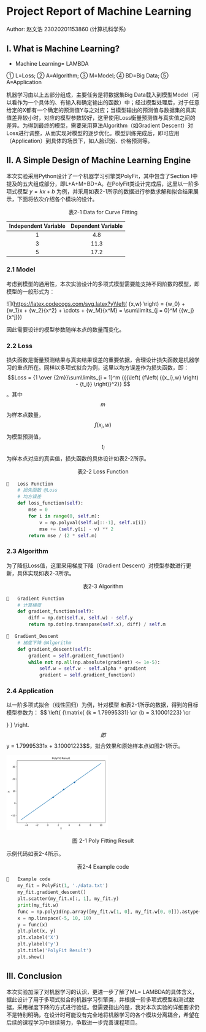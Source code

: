 # **Project Report of Machine Learning**

Author: 赵文浩 23020201153860 (计算机科学系)

## I. What is Machine Learning?

- Machine Learning= LAMBDA 

① L=Loss; ② A=Algorithm; ③ M=Model; ④ BD=Big Data; ⑤ A=Application

机器学习由以上五部分组成，主要任务是将数据集Big Data载入到模型Model（可以看作为一个具体的、有输入和确定输出的函数）中；经过模型处理后，对于任意给定的X都有一个确定的预测值Y与之对应；当模型输出的预测值与数据集的真实值差异较小时，对应的模型参数较好，这里使用Loss衡量预测值与真实值之间的差异。为得到最终的模型，需要采用算法Algorithm（如Gradient Descent）对Loss进行调整，从而实现对模型的逐步优化。模型训练完成后，即可应用（Application）到具体的场景下，如人脸识别、价格预测等。

## II. A Simple Design of Machine Learning Engine

本次实验采用Python设计了一个机器学习引擎类PolyFit，其中包含了Section I中提及的五大组成部分，即L+A+M+BD+A。在PolyFit类设计完成后，这里以一阶多项式模型 $y = kx + b$ 为例，并采用如表2-1所示的数据进行参数求解和拟合结果展示，下面将依次介绍各个模块的设计。

<center>表2-1 Data for Curve Fitting</center>

| Independent  Variable | Dependent  Variable |
| :-------------------: | :-----------------: |
|           1           |         4.8         |
|           3           |        11.3         |
|           5           |        17.2         |

### 2.1 Model

考虑到模型的通用性，本次实验设计的多项式模型需要能支持不同阶数的模型，即模型的一般形式为：

![](https://latex.codecogs.com/svg.latex?y\\left( {x,w} \\right) = {w_0} + {w_1}x + {w_2}{x^2} +  \\cdots  + {w_M}{x^M} = \\sum\\limits_{j = 0}^M {{w_j}{x^j}})

因此需要设计的模型参数随样本点的数量而变化。

### 2.2 Loss

损失函数是衡量预测结果与真实结果误差的重要依据，合理设计损失函数是机器学习的重点所在。同样以多项式拟合为例，这里以均方误差作为损失函数，即：$$Loss = {1 \over {2m}}\sum\limits_{i = 1}^m {{{\left( {f\left( {{x_i},w} \right) - {t_i}} \right)}^2}} $$。其中 $$m$$ 为样本点数量， $$f\left( {{x_i},w} \right)$$ 为模型预测值，$${t_i}$$  为样本点对应的真实值，损失函数的具体设计如表2-2所示。

<center>表2-2 Loss Function</center>

```python
	Loss Function
    # 损失函数 @Loss
    # 均方误差
    def loss_function(self):
        mse = 0
        for i in range(0, self.m):
            v = np.polyval(self.w[::-1], self.x[i])
            mse += (self.y[i] - v) ** 2
        return mse / (2 * self.m)
```

### 2.3 Algorithm

为了降低Loss值，这里采用梯度下降（Gradient Descent）对模型参数进行更新，具体实现如表2-3所示。

<center>表2-3 Algorithm</center>

```python
	Gradient Function
    # 计算梯度
    def gradient_function(self):
        diff = np.dot(self.x, self.w) - self.y
        return np.dot(np.transpose(self.x), diff) / self.m
```

 ```python
 	Gradient_Descent
     # 梯度下降 @Algorithm
     def gradient_descent(self):
         gradient = self.gradient_function()
         while not np.all(np.absolute(gradient) <= 1e-5):
             self.w = self.w - self.alpha * gradient
             gradient = self.gradient_function()
 ```

### 2.4 Application

以一阶多项式拟合（线性回归）为例，针对模型  和表2-1所示的数据，得到的目标模型参数为：
$$
\left\{ {\matrix{
   {k = 1.79995331}  \cr 
   {b = 3.10001223}  \cr 

 } } \right.
$$
  即  $$y = 1.79995331x + 3.10001223$$，拟合效果和原始样本点如图2-1所示。

![image-20210503162718267](Assignment1.assets/image-20210503162718267.png)

<center> 图 2-1 Poly Fitting Result</center>

示例代码如表2-4所示。

<center>表2-4 Example code</center>

```python
	Example code
    my_fit = PolyFit(1, './data.txt')
    my_fit.gradient_descent()
    plt.scatter(my_fit.x[:, 1], my_fit.y)
    print(my_fit.w)
    func = np.poly1d(np.array([my_fit.w[1, 0], my_fit.w[0, 0]]).astype(float))
    x = np.linspace(-5, 10, 10)
    y = func(x)
    plt.plot(x, y)
    plt.xlabel('X')
    plt.ylabel('y')
    plt.title('PolyFit Result')
    plt.show()
```

## III. Conclusion

本次实验加深了对机器学习的认识，更进一步了解了ML= LAMBDA的具体含义，据此设计了用于多项式拟合的机器学习引擎类，并根据一阶多项式模型和测试数据，采用梯度下降的方式进行验证。但需要指出的是，我对本次实验的详细要求仍不是特别明确，在设计时可能没有完全地将机器学习的各个模块分离耦合，希望在后续的课程学习中继续努力，争取进一步完善课程项目。